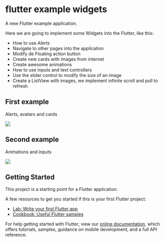 # flutter example widgets

A new Flutter example application.

Here we are going to implement some Widgets into the Flutter, like this:

- How to use Alerts
- Navigate to other pages into the application
- Modify de Floating action button
- Create new cards with images from internet
- Create awesome animations
- How to use inputs and text controllers
- Use the slider control to modify the size of an image
- Create a ListView with images, we implement infinite scroll and pull to refresh

## First example

Alerts, avatars and cards 

<img src="http://alfonsomora.xyz/images-to-github/flutter-example-app-1.gif" />

## Second example

Animations and inputs

<img src="http://alfonsomora.xyz/images-to-github/flutter-example-app-2.gif" />



## Getting Started

This project is a starting point for a Flutter application.

A few resources to get you started if this is your first Flutter project:

- [Lab: Write your first Flutter app](https://flutter.dev/docs/get-started/codelab)
- [Cookbook: Useful Flutter samples](https://flutter.dev/docs/cookbook)

For help getting started with Flutter, view our
[online documentation](https://flutter.dev/docs), which offers tutorials,
samples, guidance on mobile development, and a full API reference.
